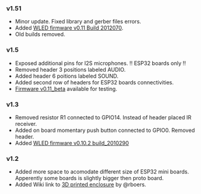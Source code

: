### v1.51
-   Minor update. Fixed library and gerber files errors.
-   Added <a href=https://github.com/srg74/WLED-wemos-shield/tree/master/resources/Firmware/WLED_wemos_shield/v0.11>WLED firmware v0.11 Build 2012070</a>.
-   Old builds removed.

### v1.5
-   Exposed additional pins for I2S microphones. :bangbang: ESP32 boards only :bangbang:
-   Removed header 3 positions labeled AUDIO.
-   Added header 6 poitions labeled SOUND.
-   Added second row of headers for ESP32 boards connectivities.
-   <a href= https://github.com/srg74/WLED-wemos-shield/tree/master/resources/Firmware/WLED_wemos_shield/v0.11_beta_2011154>Firmware v0.11_beta</a> available for testing.

### v1.3
-   Removed resistor R1 connected to GPIO14. Instead of header placed IR receiver.
-   Added on board momentary push button connected to GPIO0. Removed header.
-   Added <a href=https://github.com/srg74/WLED-wemos-shield/tree/master/resources/Firmware/WLED_wemos_shield/v0.10.2_2010290>WLED firmware v0.10.2 build_2010290</a>

### v1.2
-   Added more space to acomodate different size of ESP32 mini boards. Apperently some boards is slightly bigger then proto board.
-   Added Wiki link to <a href=https://www.thingiverse.com/thing:4313485>3D printed enclosure</a> by @rboers.

